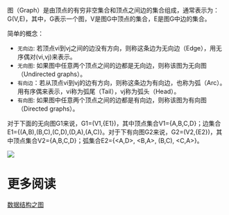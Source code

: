 图（Graph）是由顶点的有穷非空集合和顶点之间边的集合组成，通常表示为：G(V,E)，其中，G表示一个图，V是图G中顶点的集合，E是图G中边的集合。 

简单的概念：

* `无向边`: 若顶点vi到vj之间的边没有方向，则称这条边为无向边（Edge），用无序偶对(vi,vj)来表示。 
* `无向图`: 如果图中任意两个顶点之间的边都是无向边，则称该图为无向图（Undirected graphs）。 
* `有向边`：若从顶点vi到vj的边有方向，则称这条边为有向边，也称为弧（Arc）。用有序偶来表示，vi称为弧尾（Tail），vj称为弧头（Head）。 
* `有向图`: 如果图中任意两个顶点之间的边都是有向边，则称该图为有向图（Directed graphs）。 

对于下面的无向图G1来说，G1=(V1,{E1})，其中顶点集合V1={A,B,C,D}；边集合E1={(A,B),(B,C),(C,D),(D,A),(A,C)}。对于下有向图G2来说，G2=(V2,{E2})，其中顶点集合V2={A,B,C,D}；弧集合E2={<A,D>, <B,A>, (B,C), <C,A>}。 

![][1]



# 更多阅读

[数据结构之图](https://www.zybuluo.com/guoxs/note/249812)  

[1]: ../Image/Grapth_1.png

